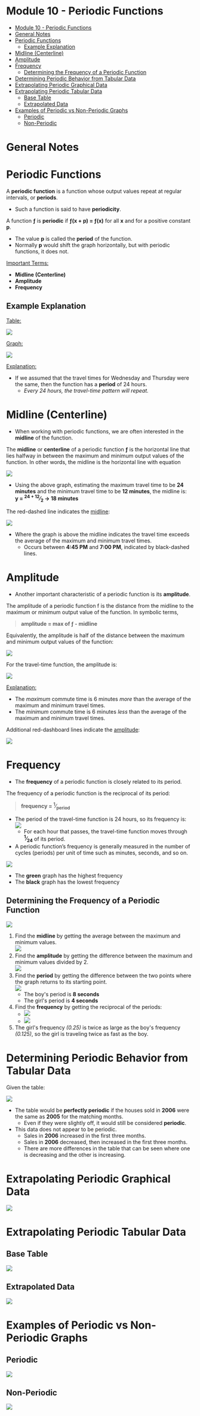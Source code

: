 # Module 10 - Periodic Functions

<!-- TOC -->
* [Module 10 - Periodic Functions](#module-10---periodic-functions)
* [General Notes](#general-notes)
* [Periodic Functions](#periodic-functions)
  * [Example Explanation](#example-explanation)
* [Midline (Centerline)](#midline-centerline)
* [Amplitude](#amplitude)
* [Frequency](#frequency)
  * [Determining the Frequency of a Periodic Function](#determining-the-frequency-of-a-periodic-function)
* [Determining Periodic Behavior from Tabular Data](#determining-periodic-behavior-from-tabular-data)
* [Extrapolating Periodic Graphical Data](#extrapolating-periodic-graphical-data)
* [Extrapolating Periodic Tabular Data](#extrapolating-periodic-tabular-data)
  * [Base Table](#base-table)
  * [Extrapolated Data](#extrapolated-data)
* [Examples of Periodic vs Non-Periodic Graphs](#examples-of-periodic-vs-non-periodic-graphs)
  * [Periodic](#periodic)
  * [Non-Periodic](#non-periodic)
<!-- TOC -->

# General Notes

# Periodic Functions

A **periodic function** is a function whose output values repeat at regular intervals, or **periods**. 

- Such a function is said to have **periodicity**.

A function **&fnof;** is **periodic** if **&fnof;(x + p) = &fnof;(x)** for all **x** and for a positive constant **p**. 

- The value **p** is called the **period** of the function.
- Normally **p** would shift the graph horizontally, but with periodic functions, it does not.

<u>Important Terms:</u>

- **Midline (Centerline)**
- **Amplitude**
- **Frequency**

## Example Explanation

<u>Table:</u>

![](assets/table_periodic_001.png)

<u>Graph:</u>

![](assets/graph_periodic_001.png)


<u>Explanation:</u>

- If we assumed that the travel times for Wednesday and Thursday were the same, then the function has a **period** of 24 hours.
  - _Every 24 hours, the travel-time pattern will repeat._

# Midline (Centerline)

- When working with periodic functions, we are often interested in the **midline** of the function.

The **midline** or **centerline** of a periodic function **&fnof;** is the horizontal line that lies halfway in between the maximum and minimum output values of the function. In other words, the midline is the horizontal line with equation

![](assets/func_periodic_001.png)

- Using the above graph, estimating the maximum travel time to be **24 minutes** and the minimum travel time to be **12 minutes**, the midline is:
  <br/>**y = <sup>24 + 12</sup>&frasl;<sub>2</sub> &rarr; 18 minutes**

The red-dashed line indicates the <u>midline</u>:

![](assets/graph_periodic_002.png)

- Where the graph is above the midline indicates the travel time exceeds the average of the maximum and minimum travel times.
  - Occurs between **4:45 PM** and **7:00 PM**, indicated by black-dashed lines.

# Amplitude

- Another important characteristic of a periodic function is its **amplitude**.

The amplitude of a periodic function f is the distance from the midline to the maximum or minimum output value of the function. In symbolic terms,

> **amplitude = max of &fnof; - midline**

Equivalently, the amplitude is half of the distance between the maximum and minimum output values of the function:

![](assets/func_periodic_002.png)

For the travel-time function, the amplitude is:

![](assets/func_periodic_003.png)

<u>Explanation:</u>

- The _maximum_ commute time is 6 minutes _more_ than the average of the maximum and minimum travel times.
- The _minimum_ commute time is 6 minutes _less_ than the average of the maximum and minimum travel times.

Additional red-dashboard lines indicate the <u>amplitude</u>:

![](assets/graph_periodic_003.png)


# Frequency

- The **frequency** of a periodic function is closely related to its period.

The frequency of a periodic function is the reciprocal of its period:

> **frequency = <sup>1</sup>&frasl;<sub>period</sub>**

- The period of the travel-time function is 24 hours, so its frequency is:
  <br/>![](assets/func_periodic_004.png)
  - For each hour that passes, the travel-time function moves through **<sup>1</sup>&frasl;<sub>24</sub>** of its period.
- A periodic function’s frequency is generally measured in the number of cycles (periods) per unit of time such as minutes, seconds, and so on.

![](assets/graph_freq_001.png)

- The **green** graph has the highest frequency
- The **black** graph has the lowest frequency

## Determining the Frequency of a Periodic Function

![](assets/graph_periodic_004.png)

1. Find the **midline** by getting the average between the maximum and minimum values.
   <br/>![](assets/func_periodic_005.png)
2. Find the **amplitude** by getting the difference between the maximum and minimum values divided by 2.
   <br/>![](assets/func_periodic_006.png)
3. Find the **period** by getting the difference between the two points where the graph returns to its starting point.
   <br/>![](assets/func_periodic_007.png)
   - The boy's period is **8 seconds**
   - The girl's period is **4 seconds**
4. Find the **frequency** by getting the reciprocal of the periods:
   - ![](assets/func_periodic_007.png)
   - ![](assets/func_periodic_008.png)
5. The girl's frequency _(0.25)_ is twice as large as the boy's frequency _(0.125)_, so the girl is traveling twice as fast as the boy.

# Determining Periodic Behavior from Tabular Data

Given the table:

![](assets/table_periodic_002.png)

- The table would be **perfectly periodic** if the houses sold in **2006** were the same as **2005** for the matching months.
  - Even if they were slightly off, it would still be considered **periodic**.
- This data does not appear to be periodic.
  - Sales in **2006** increased in the first three months.
  - Sales in **2006** decreased, then increased in the first three months.
  - There are more differences in the table that can be seen where one is decreasing and the other is increasing.

# Extrapolating Periodic Graphical Data

![](assets/graph_periodic_005.png)

# Extrapolating Periodic Tabular Data

## Base Table

![](assets/table_periodic_003.png)

## Extrapolated Data

![](assets/table_periodic_004.png)

# Examples of Periodic vs Non-Periodic Graphs

## Periodic

![](assets/graph_periodic_007.png)

## Non-Periodic

![](assets/graph_periodic_006.png)

